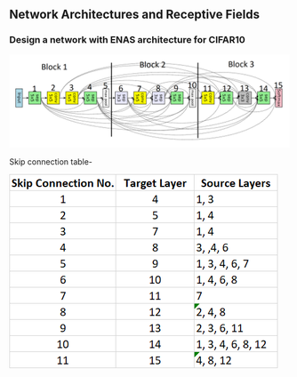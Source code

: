 ## Network Architectures and Receptive Fields

### Design a network with ENAS architecture for CIFAR10

![](https://github.com/nrajmalwar/EVA-Projects/blob/master/Session%207/eNAS%20Architecture.PNG)

Skip connection table-

![](https://github.com/nrajmalwar/EVA-Projects/blob/master/Session%207/Skip%20Connection%20Table.png)
